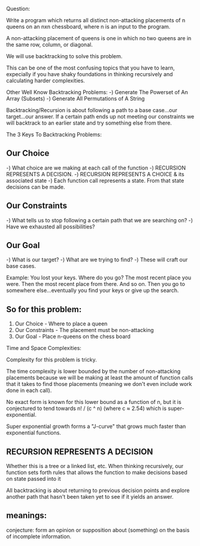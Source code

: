
Question:

Write a program which returns all distinct non-attacking placements of n queens on an nxn chessboard, where n is an input to the program.

A non-attacking placement of queens is one in which no two queens are in the same row, column, or diagonal.

We will use backtracking to solve this problem.

This can be one of the most confusing topics that you have to learn, expecially if you have shaky foundations in thinking recursively and calculating harder complexities.

Other Well Know Backtracking Problems:
-) Generate The Powerset of An Array (Subsets)
-) Generate All Permutations of A String

Backtracking/Recursion is about following a path to a base case...our target...our answer. If a certain path ends up not meeting our constraints we will backtrack to an earlier state and try something else from there.

The 3 Keys To Backtracking Problems:

Our Choice
----------


-) What choice are we making at each call of the function
-) RECURSION REPRESENTS A DECISION.
-) RECURSION REPRESENTS A CHOICE & its associated state
-) Each function call represents a state. From that state decisions can be made.

Our Constraints
---------------


-) What tells us to stop following a certain path that we are searching on?
-) Have we exhausted all possibilities?

Our Goal
--------

-) What is our target?
-) What are we trying to find?
-) These will craft our base cases.

Example: You lost your keys. Where do you go? The most recent place you were. Then the most recent place from there. And so on. Then you go to somewhere else...eventually you find your keys or give up the search.

So for this problem:
--------------------

1) Our Choice - Where to place a queen
2) Our Constraints - The placement must be non-attacking
3) Our Goal - Place n-queens on the chess board

Time and Space Complexities:

Complexity for this problem is tricky.

The time complexity is lower bounded by the number of non-attacking placements because we will be making at least the amount of function calls that it takes to find those placements (meaning we don't even include work done in each call).

No exact form is known for this lower bound as a function of n, but it is conjectured to tend towards n! / (c ^ n) (where c ≈ 2.54) which is super-exponential.

Super exponential growth forms a "J-curve" that grows much faster than exponential functions.

RECURSION REPRESENTS A DECISION
-------------------------------

Whether this is a tree or a linked list, etc. When thinking recursively, our function sets forth rules that allows the function to make decisions based on state passed into it

All backtracking is about returning to previous decision points and explore another path that hasn't been taken yet to see if it yields an answer.


meanings:
---------

conjecture: form an opinion or supposition about (something) on the basis of incomplete information.